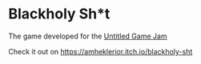# Blackholy Sh*t
The game developed for the [Untitled Game Jam](https://itch.io/jam/untitled-game-jam-18/rate/583766)

Check it out on https://amheklerior.itch.io/blackholy-sht
